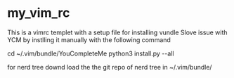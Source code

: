 # my_vim_rc
This is a vimrc templet with a setup file for installing vundle 
Slove issue with YCM by instlling it manually with the following command

cd ~/.vim/bundle/YouCompleteMe
python3 install.py --all

for nerd tree downd load the the git repo of nerd tree in ~/.vim/bundle/

